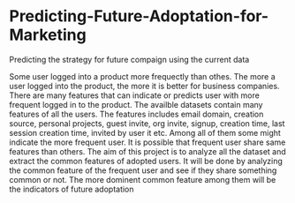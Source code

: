 # Predicting-Future-Adoptation-for-Marketing
Predicting the strategy for future compaign using the current data

Some user logged into a product more frequectly than othes. The more a user logged into the product, the more
it is better for business companies. There are many features that can indicate or predicts user with more
frequent logged in to the product. The availble datasets contain many features of all the users. The features
includes email domain, creation source, personal projects, guest invite, org invite, signup, creation time, last
session creation time, invited by user it etc. Among all of them some might indicate the more frequent user. It is
possible that frequent user share same features than others. The aim of this project is to analyze all the dataset
and extract the common features of adopted users. It will be done by analyzing the common feature of the
frequent user and see if they share something common or not. The more dominent common feature among them
will be the indicators of future adoptation

